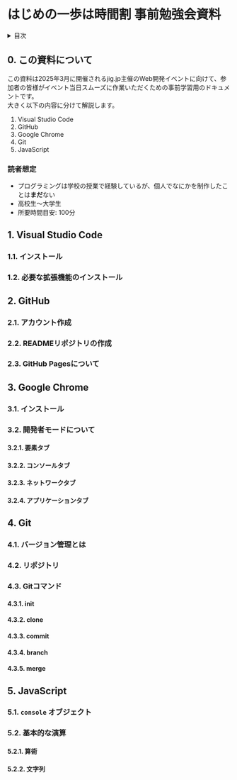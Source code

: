 # はじめの一歩は時間割 事前勉強会資料

<details>
  <summary>目次</summary>

- [はじめの一歩は時間割 事前勉強会資料](#はじめの一歩は時間割-事前勉強会資料)
  - [0. この資料について](#0-この資料について)
    - [読者想定](#読者想定)
  - [1. Visual Studio Code](#1-visual-studio-code)
    - [1.1. インストール](#11-インストール)
    - [1.2. 必要な拡張機能のインストール](#12-必要な拡張機能のインストール)
  - [2. GitHub](#2-github)
    - [2.1. アカウント作成](#21-アカウント作成)
    - [2.2. READMEリポジトリの作成](#22-readmeリポジトリの作成)
    - [2.3. GitHub Pagesについて](#23-github-pagesについて)
  - [3. Google Chrome](#3-google-chrome)
    - [3.1. インストール](#31-インストール)
    - [3.2. 開発者モードについて](#32-開発者モードについて)
      - [3.2.1. 要素タブ](#321-要素タブ)
      - [3.2.2. コンソールタブ](#322-コンソールタブ)
      - [3.2.3. ネットワークタブ](#323-ネットワークタブ)
      - [3.2.4. アプリケーションタブ](#324-アプリケーションタブ)
  - [4. Git](#4-git)
    - [4.1. バージョン管理とは](#41-バージョン管理とは)
    - [4.2. リポジトリ](#42-リポジトリ)
    - [4.3. Gitコマンド](#43-gitコマンド)
      - [4.3.1. init](#431-init)
      - [4.3.2. clone](#432-clone)
      - [4.3.3. commit](#433-commit)
      - [4.3.4. branch](#434-branch)
      - [4.3.5. merge](#435-merge)
  - [5. JavaScript](#5-javascript)
    - [5.1. `console` オブジェクト](#51-console-オブジェクト)
    - [5.2. 基本的な演算](#52-基本的な演算)
      - [5.2.1. 算術](#521-算術)
      - [5.2.2. 文字列](#522-文字列)

</details>

## 0. この資料について

この資料は2025年3月に開催されるjig.jp主催のWeb開発イベントに向けて、参加者の皆様がイベント当日スムーズに作業いただくための事前学習用のドキュメントです。  
大きく以下の内容に分けて解説します。

1. Visual Studio Code
1. GitHub
1. Google Chrome
1. Git
1. JavaScript

### 読者想定

- プログラミングは学校の授業で経験しているが、個人でなにかを制作したことは**まだ**ない
- 高校生〜大学生
- 所要時間目安: 100分

## 1. Visual Studio Code

### 1.1. インストール

### 1.2. 必要な拡張機能のインストール

## 2. GitHub

### 2.1. アカウント作成

### 2.2. READMEリポジトリの作成

### 2.3. GitHub Pagesについて

## 3. Google Chrome

### 3.1. インストール

### 3.2. 開発者モードについて

#### 3.2.1. 要素タブ

#### 3.2.2. コンソールタブ

#### 3.2.3. ネットワークタブ

#### 3.2.4. アプリケーションタブ

## 4. Git

### 4.1. バージョン管理とは

### 4.2. リポジトリ

### 4.3. Gitコマンド

#### 4.3.1. init

#### 4.3.2. clone

#### 4.3.3. commit

#### 4.3.4. branch

#### 4.3.5. merge

## 5. JavaScript

### 5.1. `console` オブジェクト

### 5.2. 基本的な演算

#### 5.2.1. 算術

#### 5.2.2. 文字列
